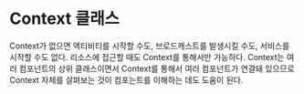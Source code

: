# Context 클래스
Context가 없으면 액티비티를 시작할 수도, 브로드캐스트를 발생시킬 수도, 서비스를 시작할 수도 없다. 리소스에 접근할 때도 Context를 통해서만 가능하다. Context는 여러 컴포넌트의 상위 클래스이면서 Context를 통해서 여러 컴포넌트가 연결돼 있으므로 Context 자체를 살펴보는 것이 컴포는트를 이해하는 데도 도움이 된다.
